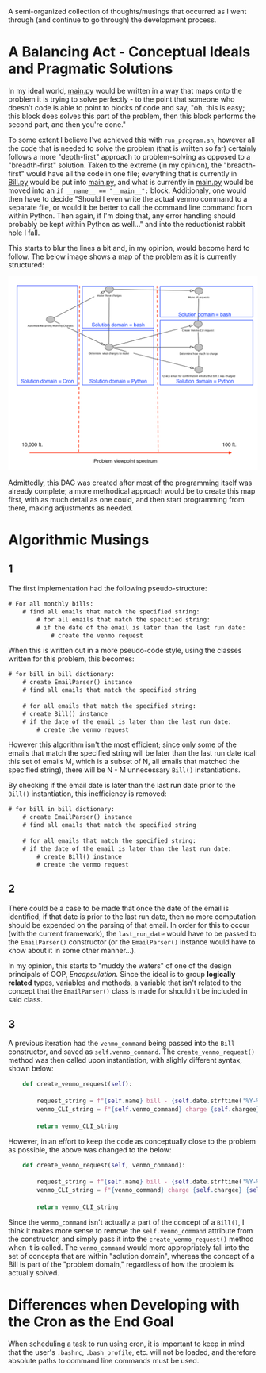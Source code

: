 A semi-organized collection of thoughts/musings that occurred as I went through
(and continue to go through) the development process.

# A Balancing Act - Conceptual Ideals and Pragmatic Solutions

In my ideal world, [main.py](main.py) would be written in a way that maps onto
the problem it is trying to solve perfectly - to the point that someone who
doesn't code is able to point to blocks of code and say, "oh, this is easy; this
block does solves this part of the problem, then this block performs the second
part, and then you're done."

To some extent I believe I've achieved this with `run_program.sh`, however 
all the code that is needed to solve the problem (that is written so far) certainly
follows a more "depth-first" approach to problem-solving as opposed to a "breadth-first"
solution. Taken to the extreme (in my opinion), the "breadth-first" would have
all the code in one file; everything that is currently in [Bill.py](Bill.py) would
be put into [main.py](main.py), and what is currently in [main.py](main.py) would
be moved into an `if __name__ == "__main__":` block. Additionaly, one would then
have to decide "Should I even write the actual venmo command to a separate file,
or would it be better to call the command line command from within Python. Then
again, if I'm doing that, any error handling should probably be kept within
Python as well..." and into the reductionist rabbit hole I fall.

This starts to blur the lines a bit and, in my opinion, would become hard to follow.
The below image shows a map of the problem as it is currently structured:

![](problem_view.png)

Admittedly, this DAG was created after most of the programming itself was already
complete; a more methodical approach would be to create this map first, with as
much detail as one could, and then start programming from there, making adjustments
as needed.

# Algorithmic Musings

## 1

The first implementation had the following pseudo-structure:

```
# For all monthly bills:
    # find all emails that match the specified string:
        # for all emails that match the specified string:
	    # if the date of the email is later than the last run date:
	        # create the venmo request
```

When this is written out in a more pseudo-code style, using the classes written
for this problem, this becomes:

```
# for bill in bill dictionary:
    # create EmailParser() instance
    # find all emails that match the specified string 

    # for all emails that match the specified string:
	# create Bill() instance
	# if the date of the email is later than the last run date:
	    # create the venmo request
```

However this algorithm isn't the most efficient; since only some of the
emails that match the specified string will be later than the last run date
(call this set of emails M, which is a subset of N, all emails that matched
the specified string), there will be N - M unnecessary `Bill()` instantiations.

By checking if the email date is later than the last run date prior to the `Bill()`
instantiation, this inefficiency is removed:

```
# for bill in bill dictionary:
    # create EmailParser() instance
    # find all emails that match the specified string 

    # for all emails that match the specified string:
    # if the date of the email is later than the last run date:
        # create Bill() instance
        # create the venmo request
```

## 2

There could be a case to be made that once the date of the email is identified,
if that date is prior to the last run date, then no more computation should be
expended on the parsing of that email. In order for this to occur (with the
current framework), the `last_run_date` would have to be passed to the `EmailParser()`
constructor (or the `EmailParser()` instance would have to know about it in
some other manner...).

In my opinion, this starts to "muddy the waters" of one of the design principals
of OOP, *Encapsulation.* Since the ideal is to group **logically related** types,
variables and methods, a variable that isn't related to the concept that the
`EmailParser()` class is made for shouldn't be included in said class.

## 3

A previous iteration had the `venmo_command` being passed into the `Bill` constructor,
and saved as `self.venmo_command`. The `create_venmo_request()` method
was then called upon instantiation, with slighly different syntax, shown below:

```python
    def create_venmo_request(self):

        request_string = f"{self.name} bill - {self.date.strftime('%Y-%m-%d')}"
        venmo_CLI_string = f"{self.venmo_command} charge {self.chargee} {self.amount_to_be_charged} '{request_string}'\n"

        return venmo_CLI_string
```

However, in an effort to keep the code as conceptually close to the problem as
possible, the above was changed to the below:

```python
    def create_venmo_request(self, venmo_command):

        request_string = f"{self.name} bill - {self.date.strftime('%Y-%m-%d')}"
        venmo_CLI_string = f"{venmo_command} charge {self.chargee} {self.amount_to_be_charged} '{request_string}'\n"

        return venmo_CLI_string
```

Since the `venmo_command` isn't actually a part of the concept of a `Bill()`, I
think it makes more sense to remove the `self.venmo_command` attribute from
the constructor, and simply pass it into the `create_venmo_request()` method
when it is called. The `venmo_command`  would more appropriately fall into
the set of concepts that are within "solution domain", whereas the concept of a
Bill is part of the "problem domain," regardless of how the problem is actually
solved.

# Differences when Developing with the Cron as the End Goal

When scheduling a task to run using cron, it is important to keep in mind that
the user's `.bashrc`, `.bash_profile`, etc. will not be loaded, and therefore
absolute paths to command line commands must be used.
